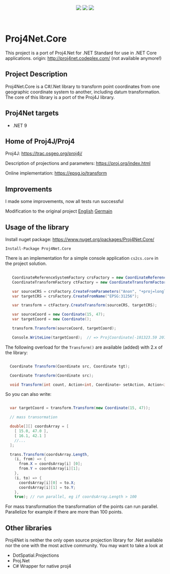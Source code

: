 <p align="center">
  <img src="https://img.shields.io/badge/License-Apache%202.0-blue.svg">
  <img src="https://img.shields.io/badge/Version-1.25.1501-lightgrey">
  <img src="https://img.shields.io/badge/Tests-Passed-brightgreen">
</p><br>


# Proj4Net.Core

This project is a port of Proj4.Net for .NET Standard for use in .NET Core applications. 
origin: http://proj4net.codeplex.com/ (not available anymore!)

## Project Description

Proj4Net.Core is a C#/.Net library to transform point coordinates from one geographic coordinate system to another, 
including datum transformation. The core of this library is a port of the Proj4J library.

## Proj4Net targets

* .NET 9

## Home of Proj4J/Proj4

Proj4J: https://trac.osgeo.org/proj4j/

Description of projections and parameters: https://proj.org/index.html

Online implementation: https://epsg.io/transform

## Improvements

I made some improvements, now all tests run successful 

Modification to the original project 
[English](./doc/modifications_en.md)
[Germain](./doc/modifications_de.md)

## Usage of the library

Install nuget package: https://www.nuget.org/packages/Proj4Net.Core/

```
Install-Package Proj4Net.Core 
```

There is an implementation for a simple console application ``cs2cs.core`` in the project solution.

```csharp
   
   CoordinateReferenceSystemFactory crsFactory = new CoordinateReferenceSystemFactory();
   CoordinateTransformFactory ctFactory = new CoordinateTransformFactory();

   var sourceCRS = crsFactory.CreateFromParameters("Anon", "+proj=longlat +datum=WGS84 +no_defs");
   var targetCRS = crsFactory.CreateFromName("EPSG:31256");

   var transform = ctFactory.CreateTransform(sourceCRS, targetCRS);

   var sourceCoord = new Coordinate(15, 47);
   var targetCoord = new Coordinate();

   transform.Transform(sourceCoord, targetCoord);

   Console.WriteLine(targetCoord);  // => ProjCoordinate[-101323.59 207623.96 NaN]

```

The following overload for the ``Transform()`` are available (added) with 2.x of the library:

```csharp

  Coordinate Transform(Coordinate src, Coordinate tgt);

  Coordinate Transform(Coordinate src);

  void Transform(int count, Action<int, Coordinate> setAction, Action<int, Coordinate> getAction, bool parallelize = false);

```

So you can also write:

``` csharp

  var targetCoord = transform.Transform(new Coordinate(15, 47));

  // mass transormation

  double[][] coordsArray = [
    [ 15.0, 47.0 ],
    [ 16.1, 42.1 ]
    //...
  ];

  trans.Transform(coordsArray.Length,
    (i, from) => {
      from.X = coordsArray[i] [0];
      from.Y = coordsArray[i][1];
    },
    (i, to) => {
      coordsArray[i][0] = to.X;
      coordsArray[i][1] = to.Y;
    }, 
    true); // run parallel, eg if coordsArray.Length > 100 

```

For mass transformation the transformation of the points can run parallel. Parallelize for example 
if there are more than 100 points.

## Other libraries

Proj4Net is neither the only open source projection library for .Net available nor the one with the most active 
community. You may want to take a look at

* DotSpatial.Projections
* Proj.Net
* C# Wrapper for native proj4